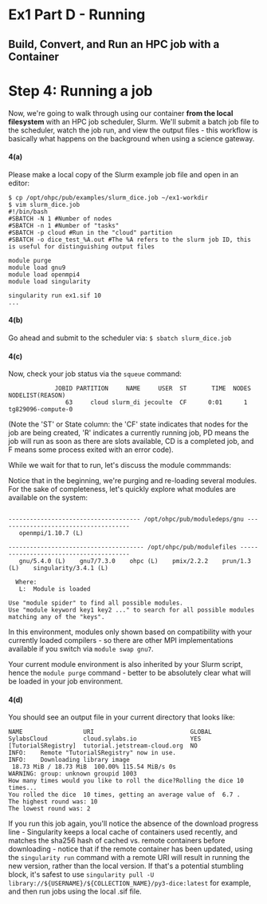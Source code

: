# Ex1 Part D - Running
## Build, Convert, and Run an HPC job with a Container

# Step 4: Running a job

Now, we're going to walk through using our container **from the local filesystem** with an
HPC job scheduler, Slurm. We'll submit a batch job file to the scheduler, watch the
job run, and view the output files - this workflow is basically what happens on the
background when using a science gateway.

#### 4(a)
Please make a local copy of the Slurm example job file and open in an editor:
```
$ cp /opt/ohpc/pub/examples/slurm_dice.job ~/ex1-workdir
$ vim slurm_dice.job
#!/bin/bash
#SBATCH -N 1 #Number of nodes
#SBATCH -n 1 #Number of "tasks"
#SBATCH -p cloud #Run in the "cloud" partition
#SBATCH -o dice_test_%A.out #The %A refers to the slurm job ID, this is useful for distinguishing output files

module purge
module load gnu9
module load openmpi4
module load singularity

singularity run ex1.sif 10
...
```

#### 4(b)
Go ahead and submit to the scheduler via:
```$ sbatch slurm_dice.job```

#### 4(c)
Now, check your job status via the `squeue` command:
```$ squeue
             JOBID PARTITION     NAME     USER  ST       TIME  NODES NODELIST(REASON)
                63     cloud slurm_di jecoulte  CF      0:01      1 tg829096-compute-0
```
(Note the 'ST' or State column: the 'CF' state indicates that nodes for the job are 
being created, 'R' indicates a currently
running job, PD means the job will run as soon as there are slots available, CD is a completed job,
and F means some process exited with an error code).

While we wait for that to run, let's discuss the module commmands:

Notice that in the beginning, we're purging and re-loading
several modules. For the sake of completeness, let's quickly explore
what modules are available on the system:
```$ module avail

------------------------------------- /opt/ohpc/pub/moduledeps/gnu -------------------------------------
   openmpi/1.10.7 (L)

-------------------------------------- /opt/ohpc/pub/modulefiles ---------------------------------------
   gnu/5.4.0 (L)    gnu7/7.3.0    ohpc (L)    pmix/2.2.2    prun/1.3 (L)    singularity/3.4.1 (L)

  Where:
   L:  Module is loaded

Use "module spider" to find all possible modules.
Use "module keyword key1 key2 ..." to search for all possible modules matching any of the "keys".
```

In this environment, modules only shown based on compatibility with your currently loaded
compilers - so there are other MPI implementations available if you switch via
`module swap gnu7`. 

Your current module environment is also inherited by your Slurm script,
hence the `module purge` command - better to be absolutely clear what will
be loaded in your job environment.


#### 4(d)
You should see an output file in your current directory that looks like:
```$ cat dice_test_63.out
NAME                 URI                           GLOBAL
SylabsCloud          cloud.sylabs.io               YES
[TutorialSRegistry]  tutorial.jetstream-cloud.org  NO
INFO:    Remote "TutorialSRegistry" now in use.
INFO:    Downloading library image
 18.73 MiB / 18.73 MiB  100.00% 115.54 MiB/s 0s
WARNING: group: unknown groupid 1003
How many times would you like to roll the dice?Rolling the dice 10 times...
You rolled the dice  10 times, getting an average value of  6.7 .
The highest round was: 10
The lowest round was: 2

```

If you run this job again, you'll notice the absence of the 
download progress line - Singularity keeps a local cache of containers
used recently, and matches the sha256 hash of cached vs. remote 
containers before downloading - notice that if the remote container
has been updated, using the `singularity run` command with a remote URI will
result in running the new version, rather than the local version.
If that's a potential stumbling block, it's safest to use
```singularity pull -U library://${USERNAME}/${COLLECTION_NAME}/py3-dice:latest```
for example, and then run jobs using the local .sif file.
